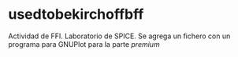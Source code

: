 # usedtobekirchoffbff

Actividad de FFI. Laboratorio de SPICE.
Se agrega un fichero con un programa para GNUPlot para la parte *premium*
